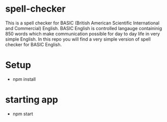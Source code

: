 # spell-checker

This is a spell checker for BASIC (British American Scientific International and Commercial) English. BASIC English is controlled langauge containinig 850 words which make communication possible for day to day life in very simple English. In this repo you will find a very simple version of spell checker for BASIC English.

# Setup
- npm install

# starting app
- npm start
